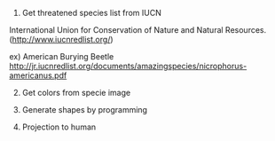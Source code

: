 
1. Get threatened species list from IUCN

International Union for Conservation of Nature and Natural Resources.
(http://www.iucnredlist.org/)

ex) American Burying Beetle
http://jr.iucnredlist.org/documents/amazingspecies/nicrophorus-americanus.pdf

2. Get colors from specie image


3. Generate shapes by programming


4. Projection to human